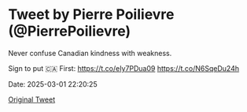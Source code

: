 # Tweet by Pierre Poilievre (@PierrePoilievre)

Never confuse Canadian kindness with weakness.

Sign to put 🇨🇦 First: https://t.co/eIy7PDua09 https://t.co/N6SqeDu24h

Date: 2025-03-01 22:20:25

[Original Tweet](https://x.com/PierrePoilievre/status/1895962355059867881)
